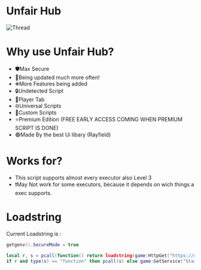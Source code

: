 # Unfair Hub

![Thread](https://i.postimg.cc/pT5409pG/Screenshot-2025-05-09-151522-1.png)

# Why use Unfair Hub?

* 🛡️Max Secure
* 📢Being updated much more often!
* ➕More Features being added
* 🔒Undetected Script
* 🧑Player Tab
* 🌐Universal Scripts
* 📃Custom Scripts
* ⭐Premium Edition (FREE EARLY ACCESS COMING WHEN PREMIUM SCRIPT IS DONE)
* 🟢Made By the best Ui libary (Rayfield)

# Works for?

* This script supports almost every executor also Level 3
* ❗May Not work for some executors, because it depends on wich things a exec supports.

# Loadstring
Current Loadstring is :

```lua
getgenv().SecureMode = true

local r, s = pcall(function() return loadstring(game:HttpGet("https://raw.githubusercontent.com/UnfairLTD/Xploits/refs/heads/main/UnfairHub.lua")) end)
if r and type(s) == "function" then pcall(s) else game:GetService("StarterGui"):SetCore("SendNotification", {Title="Unfair Hub", Text="Please re-execute the script.", Duration=5}) end
```

